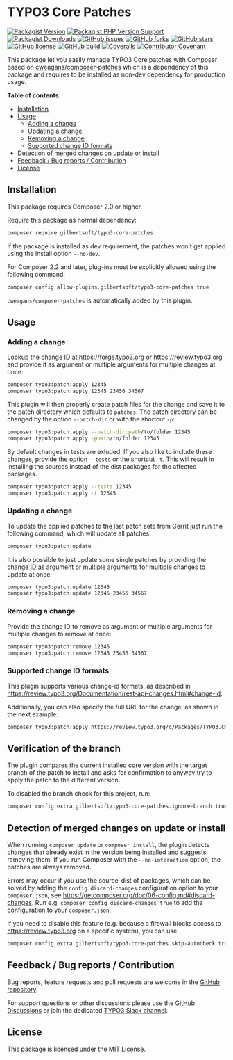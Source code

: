 # TYPO3 Core Patches

[![Packagist Version](https://img.shields.io/packagist/v/gilbertsoft/typo3-core-patches)](https://packagist.org/packages/gilbertsoft/typo3-core-patches)
[![Packagist PHP Version Support](https://img.shields.io/packagist/php-v/gilbertsoft/typo3-core-patches)](https://packagist.org/packages/gilbertsoft/typo3-core-patches)
[![Packagist Downloads](https://img.shields.io/packagist/dt/gilbertsoft/typo3-core-patches)](https://packagist.org/packages/gilbertsoft/typo3-core-patches)
[![GitHub issues](https://img.shields.io/github/issues/GsTYPO3/core-patches)](https://github.com/GsTYPO3/core-patches/issues)
[![GitHub forks](https://img.shields.io/github/forks/GsTYPO3/core-patches)](https://github.com/GsTYPO3/core-patches/network)
[![GitHub stars](https://img.shields.io/github/stars/GsTYPO3/core-patches)](https://github.com/GsTYPO3/core-patches/stargazers)
[![GitHub license](https://img.shields.io/github/license/GsTYPO3/core-patches)](https://github.com/GsTYPO3/core-patches/blob/main/LICENSE)
[![GitHub build](https://img.shields.io/github/actions/workflow/status/GsTYPO3/core-patches/continuous-integration.yml?branch=main)](https://github.com/GsTYPO3/core-patches/actions/workflows/continuous-integration.yml)
[![Coveralls](https://img.shields.io/coveralls/github/GsTYPO3/core-patches)](https://coveralls.io/github/GsTYPO3/core-patches)
[![Contributor Covenant](https://img.shields.io/badge/Contributor%20Covenant-2.1-4baaaa.svg)](https://github.com/GsTYPO3/core-patches/blob/main/CODE_OF_CONDUCT.md)

This package let you easily manage TYPO3 Core patches with Composer based on
[cweagans/composer-patches](https://github.com/cweagans/composer-patches#readme)
which is a dependency of this package and requires to be installed as non-dev
dependency for production usage.

**Table of contents**:

- [Installation](#installation)
- [Usage](#usage)
  - [Adding a change](#adding-a-change)
  - [Updating a change](#updating-a-change)
  - [Removing a change](#removing-a-change)
  - [Supported change ID formats](#supported-change-id-formats)
- [Detection of merged changes on update or install](#detection-of-merged-changes-on-update-or-install)
- [Feedback / Bug reports / Contribution](#feedback--bug-reports--contribution)
- [License](#license)

## Installation

This package requires Composer 2.0 or higher.

Require this package as normal dependency:

```bash
composer require gilbertsoft/typo3-core-patches
```

If the package is installed as dev requirement, the patches won't get applied
using the install option `--no-dev`.

For Composer 2.2 and later, plug-ins must be explicitly allowed using the
following command:

```bash
composer config allow-plugins.gilbertsoft/typo3-core-patches true
```

`cweagans/composer-patches` is automatically added by this plugin.

## Usage

### Adding a change

Lookup the change ID at <https://forge.typo3.org> or <https://review.typo3.org>
and provide it as argument or multiple arguments for multiple changes at once:

```bash
composer typo3:patch:apply 12345
composer typo3:patch:apply 12345 23456 34567
```

This plugin will then properly create patch files for the change and save it to
the patch directory which defaults to `patches`. The patch directory can be
changed by the option `--patch-dir` or with the shortcut `-p`:

```bash
composer typo3:patch:apply --patch-dir:path/to/folder 12345
composer typo3:patch:apply -ppath/to/folder 12345
```

By default changes in tests are exluded. If you also like to include these
changes, provide the option `--tests` or the shortcut `-t`. This will result in
installing the sources instead of the dist packages for the affected packages.

```bash
composer typo3:patch:apply --tests 12345
composer typo3:patch:apply -t 12345
```

### Updating a change

To update the applied patches to the last patch sets from Gerrit just run the
following command, which will update all patches:

```bash
composer typo3:patch:update
```

It is also possible to just update some single patches by providing the change
ID as argument or multiple arguments for multiple changes to update at once:

```bash
composer typo3:patch:update 12345
composer typo3:patch:update 12345 23456 34567
```

### Removing a change

Provide the change ID to remove as argument or multiple arguments for multiple
changes to remove at once:

```bash
composer typo3:patch:remove 12345
composer typo3:patch:remove 12345 23456 34567
```

### Supported change ID formats

This plugin supports various change-id formats, as described in
<https://review.typo3.org/Documentation/rest-api-changes.html#change-id>.

Additionally, you can also specify the full URL for the change, as shown in the
next example:

```bash
composer typo3:patch:apply https://review.typo3.org/c/Packages/TYPO3.CMS/+/12345
```

## Verification of the branch

The plugin compares the current installed core version with the target branch
of the patch to install and asks for confirmation to anyway try to apply the
patch to the different version.

To disabled the branch check for this project, run:

```bash
composer config extra.gilbertsoft/typo3-core-patches.ignore-branch true
```

## Detection of merged changes on update or install

When running `composer update` or `composer install`, the plugin detects changes
that already exist in the version being installed and suggests removing them. If
you run Composer with the `--no-interaction` option, the patches are always
removed.

Errors may occur if you use the source-dist of packages, which can be solved by
adding the `config.discard-changes` configuration option to your `composer.json`,
see <https://getcomposer.org/doc/06-config.md#discard-changes>. Run e.g.
`composer config discard-changes true` to add the configuration to your
`composer.json`.

If you need to disable this feature (e.g. because a firewall blocks access to
https://review.typo3.org on a specific system), you can use

```bash
composer config extra.gilbertsoft/typo3-core-patches.skip-autocheck true
```

## Feedback / Bug reports / Contribution

Bug reports, feature requests and pull requests are welcome in the [GitHub
repository](https://github.com/GsTYPO3/core-patches).

For support questions or other discussions please use the [GitHub Discussions](https://github.com/GsTYPO3/core-patches/discussions)
or join the dedicated [TYPO3 Slack channel](https://typo3.slack.com/archives/C03GY4LEVPU).

## License

This package is licensed under the [MIT License](https://github.com/GsTYPO3/core-patches/blob/main/LICENSE).
